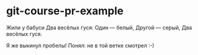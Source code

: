 # git-course-pr-example

Жили у бабуси
Два весёлых гуся:
Один — белый,
Другой — серый,
Два весёлых гуся.

Я же выкинул пробелы!
Понял: не в той ветке смотрел :-)
